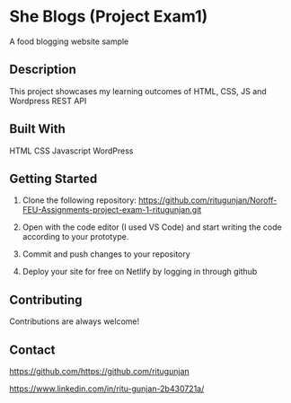 
# She Blogs (Project Exam1)

A food blogging website sample


## Description
This project showcases my learning outcomes of HTML, CSS, JS and Wordpress REST API
## Built With
HTML
CSS
Javascript
WordPress
## Getting Started
1. Clone the following repository:
https://github.com/ritugunjan/Noroff-FEU-Assignments-project-exam-1-ritugunjan.git

2. Open with the code editor (I used VS Code) and start writing the code according to your prototype.

3. Commit and push changes to your repository

4. Deploy your site for free on Netlify by logging in through github


## Contributing

Contributions are always welcome!




## Contact
https://github.com/https://github.com/ritugunjan

https://www.linkedin.com/in/ritu-gunjan-2b430721a/

